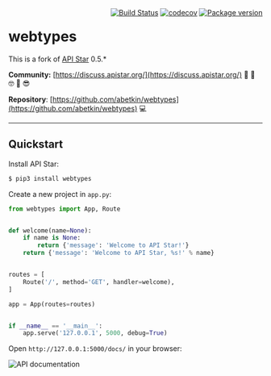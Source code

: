 <div style="float: right">
    <a href="https://travis-ci.org/abetkin/webtypes"><img style="border: none; background-color: transparent; margin: 0" alt="Build Status" src="https://travis-ci.org/abetkin/webtypes.svg?branch=master"></a>
    <a href="https://codecov.io/gh/abetkin/webtypes"><img style="border: none; background-color: transparent; margin: 0" alt="codecov" src="https://codecov.io/gh/abetkin/webtypes/branch/master/graph/badge.svg"></a>
    <a href="https://pypi.python.org/pypi/webtypes"><img style="border: none; background-color: transparent; margin: 0" alt="Package version" src="https://badge.fury.io/py/webtypes.svg"></a>
</div>

# webtypes

This is a fork of [API Star](https://github.com/encode/apistar) 0.5.*

<!-- [![Build Status](https://travis-ci.org/abetkin/webtypes.svg?branch=master)](https://travis-ci.org/abetkin/webtypes)
[![codecov](https://codecov.io/gh/abetkin/webtypes/branch/master/graph/badge.svg)](https://codecov.io/gh/abetkin/webtypes)
[![Package version](https://badge.fury.io/py/webtypes.svg)](https://pypi.python.org/pypi/webtypes) -->

**Community:** [https://discuss.apistar.org/](https://discuss.apistar.org/) 🤔 💭 🤓 💬 😎

**Repository**: [https://github.com/abetkin/webtypes](https://github.com/abetkin/webtypes) 💻

---

## Quickstart

Install API Star:

```bash
$ pip3 install webtypes
```

Create a new project in `app.py`:

```python
from webtypes import App, Route


def welcome(name=None):
    if name is None:
        return {'message': 'Welcome to API Star!'}
    return {'message': 'Welcome to API Star, %s!' % name}


routes = [
    Route('/', method='GET', handler=welcome),
]

app = App(routes=routes)


if __name__ == '__main__':
    app.serve('127.0.0.1', 5000, debug=True)
```

Open `http://127.0.0.1:5000/docs/` in your browser:

![API documentation](img/api-docs.png)
